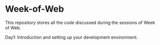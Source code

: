 # Week-of-Web

This repository stores all the code discussed during the sessions of Week of Web.

Day1: Introduction and setting up your development environment.

